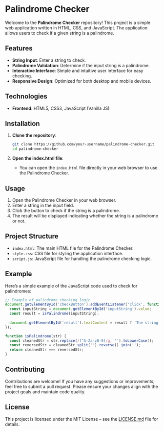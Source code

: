 # Palindrome Checker

Welcome to the **Palindrome Checker** repository! This project is a simple web application written in HTML, CSS, and JavaScript. The application allows users to check if a given string is a palindrome.

## Features

- **String Input**: Enter a string to check.
- **Palindrome Validation**: Determine if the input string is a palindrome.
- **Interactive Interface**: Simple and intuitive user interface for easy checking.
- **Responsive Design**: Optimized for both desktop and mobile devices.

## Technologies

- **Frontend**: HTML5, CSS3, JavaScript (Vanilla JS)

## Installation

1. **Clone the repository**:
   ```bash
   git clone https://github.com/your-username/palindrome-checker.git
   cd palindrome-checker
   ```

2. **Open the index.html file**:
   - You can open the `index.html` file directly in your web browser to use the Palindrome Checker.

## Usage

1. Open the Palindrome Checker in your web browser.
2. Enter a string in the input field.
3. Click the button to check if the string is a palindrome.
4. The result will be displayed indicating whether the string is a palindrome or not.

## Project Structure

- `index.html`: The main HTML file for the Palindrome Checker.
- `style.css`: CSS file for styling the application interface.
- `script.js`: JavaScript file for handling the palindrome checking logic.

## Example

Here’s a simple example of the JavaScript code used to check for palindromes:

```javascript
// Example of palindrome checking logic
document.getElementById('checkButton').addEventListener('click', function() {
  const inputString = document.getElementById('inputString').value;
  const result = isPalindrome(inputString);
  
  document.getElementById('result').textContent = result ? 'The string is a palindrome.' : 'The string is not a palindrome.';
});

function isPalindrome(str) {
  const cleanedStr = str.replace(/[^A-Za-z0-9]/g, '').toLowerCase();
  const reversedStr = cleanedStr.split('').reverse().join('');
  return cleanedStr === reversedStr;
}
```

## Contributing

Contributions are welcome! If you have any suggestions or improvements, feel free to submit a pull request. Please ensure your changes align with the project goals and maintain code quality.

## License

This project is licensed under the MIT License – see the [LICENSE.md](LICENSE.md) file for details.
